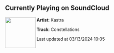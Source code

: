 ## Currently Playing on SoundCloud

[<img align="left" width="100" src="https://i1.sndcdn.com/artworks-zdhLssaP8uZu-0-t500x500.jpg">](https://soundcloud.com/kastramusic/constellations)

**Artist**: Kastra 

**Track**: Constellations

Last updated at 03/13/2024 10:05
